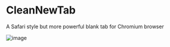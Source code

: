 # CleanNewTab
A Safari style but more powerful blank tab for Chromium browser

![image](https://github.com/KoukeNeko/CleanNewTab/assets/111033412/3e0a872c-0c8c-4ba3-aced-368cce99d716)

